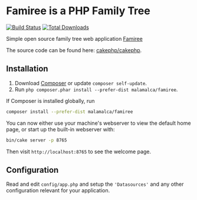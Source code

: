 #  Famiree is a PHP Family Tree

[![Build Status](https://img.shields.io/travis/malamalca/famiree/master.svg?style=flat-square)](https://travis-ci.org/malamalca/famiree)
[![Total Downloads](https://img.shields.io/packagist/dt/malamalca/famiree.svg?style=flat-square)](https://packagist.org/packages/malamaca/famiree)

Simple open source family tree web application [Famiree](https://famiree.org)

The source code can be found here: [cakephp/cakephp](https://github.com/malamalca/famiree).

## Installation

1. Download [Composer](https://getcomposer.org/doc/00-intro.md) or update `composer self-update`.
2. Run `php composer.phar install --prefer-dist malamalca/famiree`.

If Composer is installed globally, run

```bash
composer install --prefer-dist malamalca/famiree
```

You can now either use your machine's webserver to view the default home page, or start
up the built-in webserver with:

```bash
bin/cake server -p 8765
```

Then visit `http://localhost:8765` to see the welcome page.

## Configuration

Read and edit `config/app.php` and setup the `'Datasources'` and any other
configuration relevant for your application.

